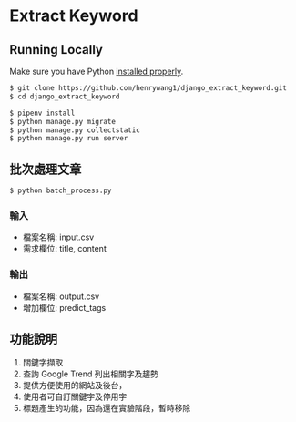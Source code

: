 # Extract Keyword

## Running Locally
Make sure you have Python [installed properly](http://install.python-guide.org). 

```sh
$ git clone https://github.com/henrywang1/django_extract_keyword.git
$ cd django_extract_keyword

$ pipenv install
$ python manage.py migrate
$ python manage.py collectstatic
$ python manage.py run server
```

## 批次處理文章
```sh
$ python batch_process.py

```
### 輸入
- 檔案名稱: input.csv
- 需求欄位: title, content

### 輸出
- 檔案名稱: output.csv
- 增加欄位: predict_tags


## 功能說明
1. 關鍵字擷取
2. 查詢 Google Trend 列出相關字及趨勢
3. 提供方便使用的網站及後台，
4. 使用者可自訂關鍵字及停用字
5. 標題產生的功能，因為還在實驗階段，暫時移除


